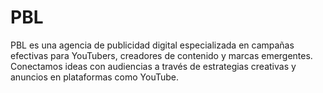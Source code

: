 # PBL
PBL es una agencia de publicidad digital especializada en campañas efectivas para YouTubers, creadores de contenido y marcas emergentes. Conectamos ideas con audiencias a través de estrategias creativas y anuncios en plataformas como YouTube.
